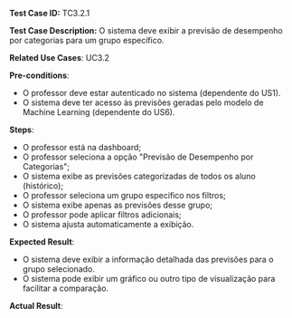 **Test Case ID:** TC3.2.1

**Test Case Description:** O sistema deve exibir a previsão de desempenho por categorias para um grupo específico.

**Related Use Cases**: UC3.2

**Pre-conditions**:
- O professor deve estar autenticado no sistema (dependente do US1). 
- O sistema deve ter acesso às previsões geradas pelo modelo de Machine Learning (dependente do US6).

**Steps**:
- O professor está na dashboard;
- O professor seleciona a opção "Previsão de Desempenho por Categorias";
- O sistema exibe as previsões categorizadas de todos os aluno (histórico);
- O professor seleciona um grupo especifico nos filtros;
- O sistema exibe apenas as previsões desse grupo;
- O professor pode aplicar filtros adicionais;
- O sistema ajusta automaticamente a exibição.

**Expected Result**:
- O sistema deve exibir a informação detalhada das previsões para o grupo selecionado.
- O sistema pode exibir um gráfico ou outro tipo de visualização para facilitar a comparação.

**Actual Result**: